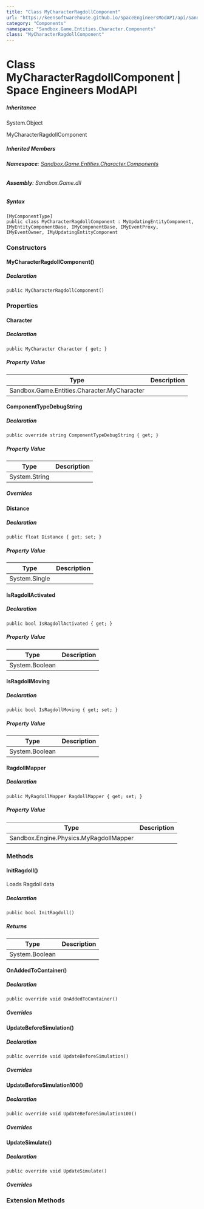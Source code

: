 ```yaml
---
title: "Class MyCharacterRagdollComponent"
url: "https://keensoftwarehouse.github.io/SpaceEngineersModAPI/api/Sandbox.Game.Entities.Character.Components.MyCharacterRagdollComponent.html"
category: "Components"
namespace: "Sandbox.Game.Entities.Character.Components"
class: "MyCharacterRagdollComponent"
---
```


# Class MyCharacterRagdollComponent | Space Engineers ModAPI

##### Inheritance

System.Object

MyCharacterRagdollComponent

##### Inherited Members

###### **Namespace**: [Sandbox.Game.Entities.Character.Components](https://keensoftwarehouse.github.io/SpaceEngineersModAPI/api/Sandbox.Game.Entities.Character.Components.html)

###### **Assembly**: Sandbox.Game.dll

##### Syntax

```
[MyComponentType]
public class MyCharacterRagdollComponent : MyUpdatingEntityComponent, IMyEntityComponentBase, IMyComponentBase, IMyEventProxy, IMyEventOwner, IMyUpdatingEntityComponent
```

### Constructors

#### MyCharacterRagdollComponent()

##### Declaration

```
public MyCharacterRagdollComponent()
```

### Properties

#### Character

##### Declaration

```
public MyCharacter Character { get; }
```

##### Property Value

| Type | Description |
| --- | --- |
| Sandbox.Game.Entities.Character.MyCharacter |     |

#### ComponentTypeDebugString

##### Declaration

```
public override string ComponentTypeDebugString { get; }
```

##### Property Value

| Type | Description |
| --- | --- |
| System.String |     |

##### Overrides

#### Distance

##### Declaration

```
public float Distance { get; set; }
```

##### Property Value

| Type | Description |
| --- | --- |
| System.Single |     |

#### IsRagdollActivated

##### Declaration

```
public bool IsRagdollActivated { get; }
```

##### Property Value

| Type | Description |
| --- | --- |
| System.Boolean |     |

#### IsRagdollMoving

##### Declaration

```
public bool IsRagdollMoving { get; set; }
```

##### Property Value

| Type | Description |
| --- | --- |
| System.Boolean |     |

#### RagdollMapper

##### Declaration

```
public MyRagdollMapper RagdollMapper { get; set; }
```

##### Property Value

| Type | Description |
| --- | --- |
| Sandbox.Engine.Physics.MyRagdollMapper |     |

### Methods

#### InitRagdoll()

Loads Ragdoll data

##### Declaration

```
public bool InitRagdoll()
```

##### Returns

| Type | Description |
| --- | --- |
| System.Boolean |     |

#### OnAddedToContainer()

##### Declaration

```
public override void OnAddedToContainer()
```

##### Overrides

#### UpdateBeforeSimulation()

##### Declaration

```
public override void UpdateBeforeSimulation()
```

##### Overrides

#### UpdateBeforeSimulation100()

##### Declaration

```
public override void UpdateBeforeSimulation100()
```

##### Overrides

#### UpdateSimulate()

##### Declaration

```
public override void UpdateSimulate()
```

##### Overrides

### Extension Methods